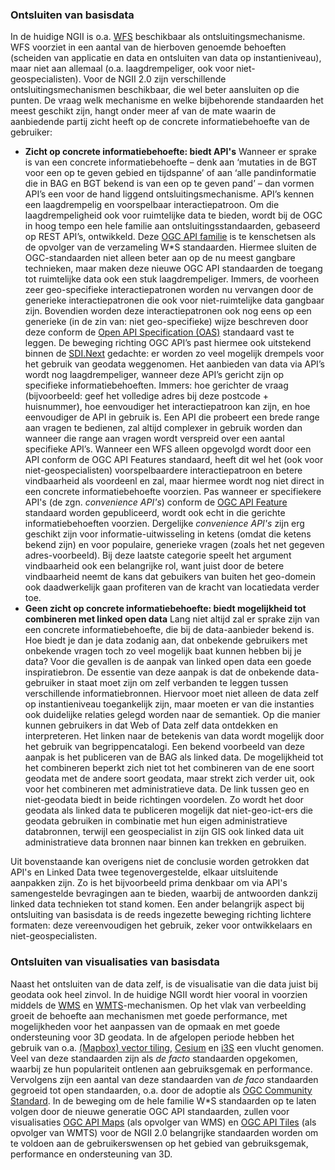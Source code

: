 ### Ontsluiten van basisdata
In de huidige NGII is o.a. [WFS](https://www.ogc.org/standards/wfs) beschikbaar als ontsluitingsmechanisme. WFS voorziet in een aantal van de hierboven genoemde behoeften (scheiden van applicatie en data en ontsluiten van data op instantieniveau), maar niet aan allemaal (o.a. laagdrempeliger, ook voor niet-geospecialisten). Voor de NGII 2.0 zijn verschillende ontsluitingsmechanismen beschikbaar, die wel beter aansluiten op die punten. De vraag welk mechanisme en welke bijbehorende standaarden het meest geschikt zijn, hangt onder meer af van de mate waarin de aanbiedende partij zicht heeft op de concrete informatiebehoefte van de gebruiker:

* **Zicht op concrete informatiebehoefte: biedt API's**
Wanneer er sprake is van een concrete informatiebehoefte – denk aan ‘mutaties in de BGT voor een op te geven gebied en tijdspanne’ of aan ‘alle pandinformatie die in BAG en BGT bekend is van een op te geven pand’ – dan vormen API’s een voor de hand liggend ontsluitingsmechanisme. API’s kennen een laagdrempelig en voorspelbaar interactiepatroon. Om die laagdrempeligheid ook voor ruimtelijke data te bieden, wordt bij de OGC in hoog tempo een hele familie aan ontsluitingsstandaarden, gebaseerd op REST API’s, ontwikkeld. Deze [OGC API familie](https://ogcapi.ogc.org/#standards) is te kenschetsen als de opvolger van de verzameling W\*S standaarden. Hiermee sluiten de OGC-standaarden niet alleen beter aan op de nu meest gangbare technieken, maar maken deze nieuwe OGC API standaarden de toegang tot ruimtelijke data ook een stuk laagdrempeliger. Immers, de voorheen zeer geo-specifieke interactiepatronen worden nu vervangen door de generieke interactiepatronen die ook voor niet-ruimtelijke data gangbaar zijn. Bovendien worden deze interactiepatronen ook nog eens op een generieke (in de zin van: niet geo-specifieke) wijze beschreven door deze conform de [Open API Specification (OAS)](https://swagger.io/specification/) standaard vast te leggen. De beweging richting OGC API’s past hiermee ook uitstekend binnen de [SDI.Next](https://www.geonovum.nl/themas/sdinext-een-data-infrastructuur-waarop-je-kan-bouwen) gedachte: er worden zo veel mogelijk drempels voor het gebruik van geodata weggenomen. 
Het aanbieden van data via API’s wordt nog laagdrempeliger, wanneer deze API’s gericht zijn op specifieke informatiebehoeften. Immers: hoe gerichter de vraag (bijvoorbeeld: geef het volledige adres bij deze postcode + huisnummer), hoe eenvoudiger het interactiepatroon kan zijn, en hoe eenvoudiger de API in gebruik is. Een API die probeert een brede range aan vragen te bedienen, zal altijd complexer in gebruik worden dan wanneer die range aan vragen wordt verspreid over een aantal specifieke API’s. Wanneer een WFS alleen opgevolgd wordt door een API conform de OGC API Features standaard, heeft dit wel het (ook voor niet-geospecialisten) voorspelbaardere interactiepatroon en betere vindbaarheid als voordeenl en zal, maar hiermee wordt nog niet direct in een concrete informatiebehoefte voorzien. Pas wanneer er specifiekere API's (de zgn. *convenience API's*) conform de [OGC API Feature](https://ogcapi.ogc.org/features/overview.html) standaard worden gepubliceerd, wordt ook echt in die gerichte informatiebehoeften voorzien. Dergelijke *convenience API's* zijn erg geschikt zijn voor informatie-uitwisseling in ketens (omdat die ketens bekend zijn) en voor populaire, generieke vragen (zoals het net gegeven adres-voorbeeld). Bij deze laatste categorie speelt het argument vindbaarheid ook een belangrijke rol, want juist door de betere vindbaarheid neemt de kans dat gebuikers van buiten het geo-domein ook daadwerkelijk gaan profiteren van de kracht van locatiedata verder toe.
* **Geen zicht op concrete informatiebehoefte: biedt mogelijkheid tot combineren met linked open data**
Lang niet altijd zal er sprake zijn van een concrete informatiebehoefte, die bij de data-aanbieder bekend is. Hoe biedt je dan je data zodanig aan, dat onbekende gebruikers met onbekende vragen toch zo veel mogelijk baat kunnen hebben bij je data? Voor die gevallen is de aanpak van linked open data een goede inspiratiebron. De essentie van deze aanpak is dat de onbekende data-gebruiker in staat moet zijn om zelf verbanden te leggen tussen verschillende informatiebronnen. Hiervoor moet niet alleen de data zelf op instantieniveau toegankelijk zijn, maar moeten er van die instanties ook duidelijke relaties gelegd worden naar de semantiek. Op die manier kunnen gebruikers in dat Web of Data zelf data ontdekken en interpreteren. Het linken naar de betekenis van data wordt mogelijk door het gebruik van begrippencatalogi. Een bekend voorbeeld van deze aanpak is het publiceren van de BAG als linked data. De mogelijkheid tot het combineren beperkt zich niet tot het combineren van de ene soort geodata met de andere soort geodata, maar strekt zich verder uit, ook voor het combineren met administratieve data. De link tussen geo en niet-geodata biedt in beide richtingen voordelen. Zo wordt het door geodata als linked data te publiceren mogelijk dat niet-geo-ict-ers die geodata gebruiken in combinatie met hun eigen administratieve databronnen, terwijl een geospecialist in zijn GIS ook linked data uit administratieve data bronnen naar binnen kan trekken en gebruiken. 

Uit bovenstaande kan overigens niet de conclusie worden getrokken dat API's en Linked Data twee tegenovergestelde, elkaar uitsluitende aanpakken zijn. Zo is het bijvoorbeeld prima denkbaar om via API's samengestelde bevragingen aan te bieden, waarbij de antwoorden dankzij linked data technieken tot stand komen. Een ander belangrijk aspect bij ontsluiting van basisdata is de reeds ingezette beweging richting lichtere formaten: deze vereenvoudigen het gebruik, zeker voor ontwikkelaars en niet-geospecialisten. 

### Ontsluiten van visualisaties van basisdata
Naast het ontsluiten van de data zelf, is de visualisatie van die data juist bij geodata ook heel zinvol. In de huidige NGII wordt hier vooral in voorzien middels de [WMS](https://www.ogc.org/standards/wms) en [WMTS](https://www.ogc.org/standards/wmts)-mechanismen. Op het vlak van verbeelding groeit de behoefte aan mechanismen met goede performance, met mogelijkheden voor het aanpassen van de opmaak en met goede ondersteuning voor 3D geodata. In de afgelopen periode hebben het gebruik van o.a. [(Mapbox) vector tiling](https://docs.mapbox.com/vector-tiles/specification/), [Cesium](https://cesium.com/) en [i3S](https://www.ogc.org/standards/i3s) een vlucht genomen. Veel van deze standaarden zijn als *de facto* standaarden opgekomen, waarbij ze hun populariteit ontlenen aan gebruiksgemak en performance. Vervolgens zijn een aantal van deze standaarden van *de faco* standaarden gegroeid tot open standaarden, o.a. door de adoptie als [OGC Community Standard](https://www.ogc.org/standards/community). In de beweging om de hele familie W\*S standaarden op te laten volgen door de nieuwe generatie OGC API standaarden, zullen voor visualisaties [OGC API Maps](https://ogcapi.ogc.org/maps/) (als opvolger van WMS) en [OGC API Tiles](https://ogcapi.ogc.org/tiles/) (als opvolger van WMTS) voor de NGII 2.0 belangrijke standaarden worden om te voldoen aan de gebruikerswensen op het gebied van gebruiksgemak, performance en ondersteuning van 3D.

